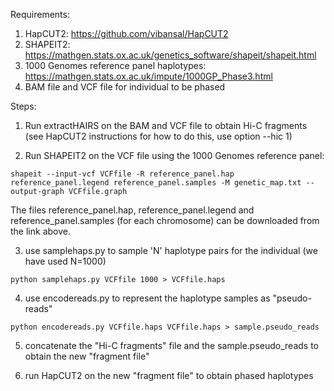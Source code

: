 

Requirements: 

1. HapCUT2: https://github.com/vibansal/HapCUT2
2. SHAPEIT2: https://mathgen.stats.ox.ac.uk/genetics_software/shapeit/shapeit.html 
3. 1000 Genomes reference panel haplotypes: https://mathgen.stats.ox.ac.uk/impute/1000GP_Phase3.html
4. BAM file and VCF file for individual to be phased 




Steps: 

1. Run extractHAIRS on the BAM and VCF file  to obtain Hi-C fragments (see HapCUT2 instructions for how to do this, use option --hic 1)

2. Run SHAPEIT2 on the VCF file using the 1000 Genomes reference panel:

```
shapeit --input-vcf VCFfile -R reference_panel.hap reference_panel.legend reference_panel.samples -M genetic_map.txt --output-graph VCFfile.graph
```
The files reference_panel.hap, reference_panel.legend and reference_panel.samples (for each chromosome) can be downloaded from the link above. 

3. use samplehaps.py to sample 'N' haplotype pairs for the individual (we have used N=1000)

```
python samplehaps.py VCFfile 1000 > VCFfile.haps 
```

4. use encodereads.py to represent the haplotype samples as "pseudo-reads" 

```
python encodereads.py VCFfile.haps VCFfile.haps > sample.pseudo_reads
```

5. concatenate the "Hi-C fragments" file and the sample.pseudo_reads to obtain the new "fragment file"

6. run HapCUT2 on the new "fragment file" to obtain phased haplotypes 
